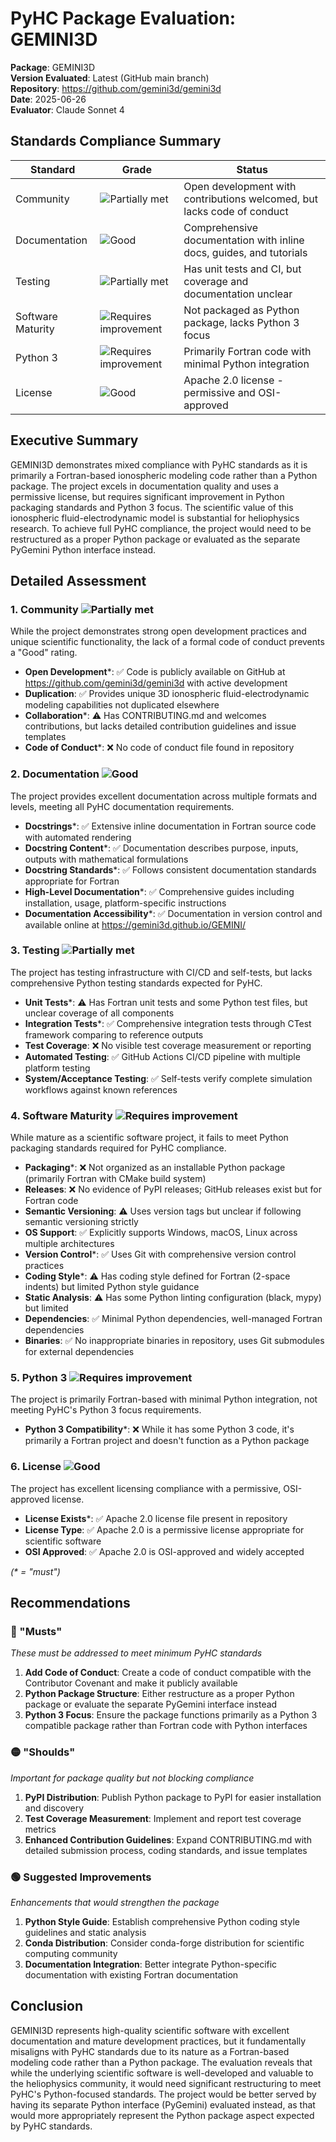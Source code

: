 # PyHC Package Evaluation: GEMINI3D

**Package**: GEMINI3D  
**Version Evaluated**: Latest (GitHub main branch)  
**Repository**: https://github.com/gemini3d/gemini3d  
**Date**: 2025-06-26  
**Evaluator**: Claude Sonnet 4  

## Standards Compliance Summary

| Standard | Grade | Status |
|----------|-------|--------|
| Community | ![Partially met](https://img.shields.io/badge/Partially%20met-orange.svg) | Open development with contributions welcomed, but lacks code of conduct |
| Documentation | ![Good](https://img.shields.io/badge/Good-brightgreen.svg) | Comprehensive documentation with inline docs, guides, and tutorials |
| Testing | ![Partially met](https://img.shields.io/badge/Partially%20met-orange.svg) | Has unit tests and CI, but coverage and documentation unclear |
| Software Maturity | ![Requires improvement](https://img.shields.io/badge/Requires%20improvement-red.svg) | Not packaged as Python package, lacks Python 3 focus |
| Python 3 | ![Requires improvement](https://img.shields.io/badge/Requires%20improvement-red.svg) | Primarily Fortran code with minimal Python integration |
| License | ![Good](https://img.shields.io/badge/Good-brightgreen.svg) | Apache 2.0 license - permissive and OSI-approved |

## Executive Summary

GEMINI3D demonstrates mixed compliance with PyHC standards as it is primarily a Fortran-based ionospheric modeling code rather than a Python package. The project excels in documentation quality and uses a permissive license, but requires significant improvement in Python packaging standards and Python 3 focus. The scientific value of this ionospheric fluid-electrodynamic model is substantial for heliophysics research. To achieve full PyHC compliance, the project would need to be restructured as a proper Python package or evaluated as the separate PyGemini Python interface instead.

## Detailed Assessment

### 1. Community ![Partially met](https://img.shields.io/badge/Partially%20met-orange.svg)

While the project demonstrates strong open development practices and unique scientific functionality, the lack of a formal code of conduct prevents a "Good" rating.

- **Open Development**\*: ✅ Code is publicly available on GitHub at https://github.com/gemini3d/gemini3d with active development
- **Duplication**: ✅ Provides unique 3D ionospheric fluid-electrodynamic modeling capabilities not duplicated elsewhere
- **Collaboration**\*: ⚠️ Has CONTRIBUTING.md and welcomes contributions, but lacks detailed contribution guidelines and issue templates
- **Code of Conduct**\*: ❌ No code of conduct file found in repository

### 2. Documentation ![Good](https://img.shields.io/badge/Good-brightgreen.svg)

The project provides excellent documentation across multiple formats and levels, meeting all PyHC documentation requirements.

- **Docstrings**\*: ✅ Extensive inline documentation in Fortran source code with automated rendering
- **Docstring Content**\*: ✅ Documentation describes purpose, inputs, outputs with mathematical formulations
- **Docstring Standards**\*: ✅ Follows consistent documentation standards appropriate for Fortran
- **High-Level Documentation**\*: ✅ Comprehensive guides including installation, usage, platform-specific instructions
- **Documentation Accessibility**\*: ✅ Documentation in version control and available online at https://gemini3d.github.io/GEMINI/

### 3. Testing ![Partially met](https://img.shields.io/badge/Partially%20met-orange.svg)

The project has testing infrastructure with CI/CD and self-tests, but lacks comprehensive Python testing standards expected for PyHC.

- **Unit Tests**\*: ⚠️ Has Fortran unit tests and some Python test files, but unclear coverage of all components
- **Integration Tests**\*: ✅ Comprehensive integration tests through CTest framework comparing to reference outputs
- **Test Coverage**: ❌ No visible test coverage measurement or reporting
- **Automated Testing**: ✅ GitHub Actions CI/CD pipeline with multiple platform testing
- **System/Acceptance Testing**: ✅ Self-tests verify complete simulation workflows against known references

### 4. Software Maturity ![Requires improvement](https://img.shields.io/badge/Requires%20improvement-red.svg)

While mature as a scientific software project, it fails to meet Python packaging standards required for PyHC compliance.

- **Packaging**\*: ❌ Not organized as an installable Python package (primarily Fortran with CMake build system)
- **Releases**: ❌ No evidence of PyPI releases; GitHub releases exist but for Fortran code
- **Semantic Versioning**: ⚠️ Uses version tags but unclear if following semantic versioning strictly
- **OS Support**: ✅ Explicitly supports Windows, macOS, Linux across multiple architectures
- **Version Control**\*: ✅ Uses Git with comprehensive version control practices
- **Coding Style**\*: ⚠️ Has coding style defined for Fortran (2-space indents) but limited Python style guidance
- **Static Analysis**: ⚠️ Has some Python linting configuration (black, mypy) but limited
- **Dependencies**: ✅ Minimal Python dependencies, well-managed Fortran dependencies
- **Binaries**: ✅ No inappropriate binaries in repository, uses Git submodules for external dependencies

### 5. Python 3 ![Requires improvement](https://img.shields.io/badge/Requires%20improvement-red.svg)

The project is primarily Fortran-based with minimal Python integration, not meeting PyHC's Python 3 focus requirements.

- **Python 3 Compatibility**\*: ❌ While it has some Python 3 code, it's primarily a Fortran project and doesn't function as a Python package

### 6. License ![Good](https://img.shields.io/badge/Good-brightgreen.svg)

The project has excellent licensing compliance with a permissive, OSI-approved license.

- **License Exists**\*: ✅ Apache 2.0 license file present in repository
- **License Type**: ✅ Apache 2.0 is a permissive license appropriate for scientific software
- **OSI Approved**: ✅ Apache 2.0 is OSI-approved and widely accepted

*(\* = "must")*

## Recommendations

### 🔴 "Musts"
*These must be addressed to meet minimum PyHC standards*

1. **Add Code of Conduct**: Create a code of conduct compatible with the Contributor Covenant and make it publicly available
2. **Python Package Structure**: Either restructure as a proper Python package or evaluate the separate PyGemini interface instead
3. **Python 3 Focus**: Ensure the package functions primarily as a Python 3 compatible package rather than Fortran code with Python interfaces

### 🟡 "Shoulds"
*Important for package quality but not blocking compliance*

1. **PyPI Distribution**: Publish Python package to PyPI for easier installation and discovery
2. **Test Coverage Measurement**: Implement and report test coverage metrics
3. **Enhanced Contribution Guidelines**: Expand CONTRIBUTING.md with detailed submission process, coding standards, and issue templates

### 🟢 Suggested Improvements
*Enhancements that would strengthen the package*

1. **Python Style Guide**: Establish comprehensive Python coding style guidelines and static analysis
2. **Conda Distribution**: Consider conda-forge distribution for scientific computing community
3. **Documentation Integration**: Better integrate Python-specific documentation with existing Fortran documentation

## Conclusion

GEMINI3D represents high-quality scientific software with excellent documentation and mature development practices, but it fundamentally misaligns with PyHC standards due to its nature as a Fortran-based modeling code rather than a Python package. The evaluation reveals that while the underlying scientific software is well-developed and valuable to the heliophysics community, it would need significant restructuring to meet PyHC's Python-focused standards. The project would be better served by having its separate Python interface (PyGemini) evaluated instead, as that would more appropriately represent the Python package aspect expected by PyHC standards.